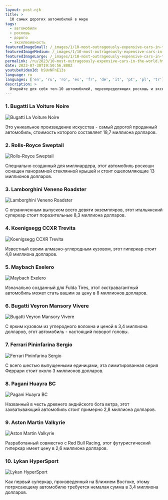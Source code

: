 ```yaml
---
layout: post.njk
title: >
  10 самых дорогих автомобилей в мире
tags:
  - автомобили
  - роскошь
  - дорого
  - эксклюзивность
featuredImageSmall: /_images/1/10-most-outrageously-expensive-cars-in-the-world-cover-ru-small.webp
featuredImageMedium: /_images/1/10-most-outrageously-expensive-cars-in-the-world-cover-ru-medium.webp
featuredImageLarge: /_images/1/10-most-outrageously-expensive-cars-in-the-world-cover-ru-large.webp
permalink: /ru/2023/10-most-outrageously-expensive-cars-in-the-world.html
date: 2023-07-30T19:50:56.880Z
youtubeVideoId: bSUvNFnE13s
language: ru
languages: ['en', 'ru', 'ro', 'es', 'fr', 'de', 'it', 'pt', 'pl', 'tr']
description: >
  Откройте для себя топ-10 автомобилей, переопределяющих роскошь и эксклюзивность своими поражающими воображение ценниками.
---
```


### 1. Bugatti La Voiture Noire

![Bugatti La Voiture Noire](/_images/8/8027c959273c69d108658e87b17b110f-medium.webp)

Это уникальное произведение искусства - самый дорогой проданный автомобиль, стоимость которого составляет 18,7 миллиона долларов.

### 2. Rolls-Royce Sweptail

![Rolls-Royce Sweptail](/_images/9/9e9dd5f85089733e4e6c2c813c7c89c9-medium.webp)

Специально созданный для миллиардера, этот автомобиль роскоши оснащен панорамной стеклянной крышей и стоит ошеломляющие 13 миллионов долларов.

### 3. Lamborghini Veneno Roadster

![Lamborghini Veneno Roadster](/_images/e/e1b28a7ead3889b36a2bf0406d405936-medium.webp)

С ограниченным выпуском всего девяти экземпляров, этот итальянский суперкар стоит поразительные 8,3 миллиона долларов.

### 4. Koenigsegg CCXR Trevita

![Koenigsegg CCXR Trevita](/_images/a/abeaa7c1ecbdd3b0f3fe34373158010e-medium.webp)

Известный своим алмазно-углеродным кузовом, этот гиперкар стоит 4,8 миллиона долларов.

### 5. Maybach Exelero

![Maybach Exelero](/_images/d/ddf96465e0769a8b8208abf1cfc26f32-medium.webp)

Изначально созданный для Fulda Tires, этот экстравагантный автомобиль может стать вашим за цену в 8 миллионов долларов.

### 6. Bugatti Veyron Mansory Vivere

![Bugatti Veyron Mansory Vivere](/_images/7/70ae89df813140eadfc0a059276c9b28-medium.webp)

С ярким кузовом из углеродного волокна и ценой в 3,4 миллиона долларов, этот автомобиль - настоящий поворот головы.

### 7. Ferrari Pininfarina Sergio

![Ferrari Pininfarina Sergio](/_images/b/bc9209f69ab13df1df3e764c1a689764-medium.webp)

С всего шестью выпущенными единицами, эта лимитированная серия Феррари стоит около 3 миллионов долларов.

### 8. Pagani Huayra BC

![Pagani Huayra BC](/_images/d/d64cba01d598ac53964bc7935fa5048f-medium.webp)

Названный в честь древнего андийского бога ветра, этот захватывающий автомобиль стоит примерно 2,8 миллиона долларов.

### 9. Aston Martin Valkyrie

![Aston Martin Valkyrie](/_images/5/56a73032482d18c3cb7867a776cfeda0-medium.webp)

Разработанный совместно с Red Bull Racing, этот футуристический гиперкар имеет цену в 2,6 миллиона долларов.

### 10. Lykan HyperSport

![Lykan HyperSport](/_images/0/09eca429ee0b0efe1242dc8f15f1fd63-medium.webp)

Как первый суперкар, произведенный на Ближнем Востоке, этому потрясающему автомобилю требуется немалая сумма в 3,4 миллиона долларов.

